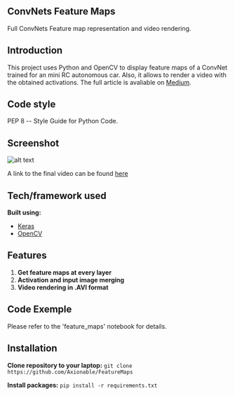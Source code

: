 ## ConvNets Feature Maps 
Full ConvNets Feature map representation and video rendering.


## Introduction
This project uses Python and OpenCV to display feature maps of a ConvNet trained for an mini RC autonomous car. Also,  it allows to render a video with the obtained activations. The full article is avaliable on [Medium](https://keras.io).


## Code style
PEP 8 -- Style Guide for Python Code.


## Screenshot

![alt text](https://github.com/Axionable/FeatureMaps/blob/master/Photos/merged_image.png?raw=true)

A link to the final video can be found [here](https://www.youtube.com/watch?v=ccShIHBCx4g)


## Tech/framework used

<b>Built using:</b>
- [Keras](https://keras.io)
- [OpenCV](https://opencv.org)


## Features

1. <strong>Get feature maps at every layer</strong>
2. <strong>Activation and input image merging</strong>
3. <strong>Video rendering in .AVI format</strong>


## Code Exemple

Please refer to the 'feature_maps' notebook for details.


## Installation

<strong>Clone repository to your laptop:</strong>
`git clone https://github.com/Axionable/FeatureMaps`

<strong>Install packages:</strong>
`pip install -r requirements.txt`




